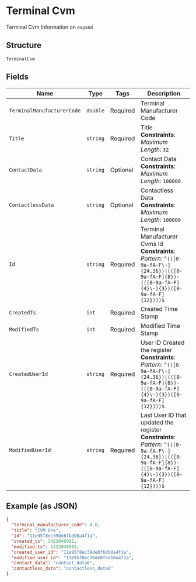 
# Terminal Cvm

Terminal Cvm Information on `expand`

## Structure

`TerminalCvm`

## Fields

| Name | Type | Tags | Description |
|  --- | --- | --- | --- |
| `TerminalManufacturerCode` | `double` | Required | Terminal Manufacturer Code |
| `Title` | `string` | Required | Title<br>**Constraints**: *Maximum Length*: `32` |
| `ContactData` | `string` | Optional | Contact Data<br>**Constraints**: *Maximum Length*: `100000` |
| `ContactlessData` | `string` | Optional | Contactless Data<br>**Constraints**: *Maximum Length*: `100000` |
| `Id` | `string` | Required | Terminal Manufacturer Cvms Id<br>**Constraints**: *Pattern*: `^(([0-9a-fA-F\-]{24,36})\|(([0-9a-fA-F]{8})-(([0-9a-fA-F]{4}\-){3})([0-9a-fA-F]{12})))$` |
| `CreatedTs` | `int` | Required | Created Time Stamp |
| `ModifiedTs` | `int` | Required | Modified Time Stamp |
| `CreatedUserId` | `string` | Required | User ID Created the register<br>**Constraints**: *Pattern*: `^(([0-9a-fA-F\-]{24,36})\|(([0-9a-fA-F]{8})-(([0-9a-fA-F]{4}\-){3})([0-9a-fA-F]{12})))$` |
| `ModifiedUserId` | `string` | Required | Last User ID that updated the register<br>**Constraints**: *Pattern*: `^(([0-9a-fA-F\-]{24,36})\|(([0-9a-fA-F]{8})-(([0-9a-fA-F]{4}\-){3})([0-9a-fA-F]{12})))$` |

## Example (as JSON)

```json
{
  "terminal_manufacturer_code": 4.0,
  "title": "CVM One",
  "id": "11e95f8ec39de8fbdb0a4f1a",
  "created_ts": 1422040992,
  "modified_ts": 1422040992,
  "created_user_id": "11e95f8ec39de8fbdb0a4f1a",
  "modified_user_id": "11e95f8ec39de8fbdb0a4f1a",
  "contact_data": "contact_data8",
  "contactless_data": "contactless_data0"
}
```

